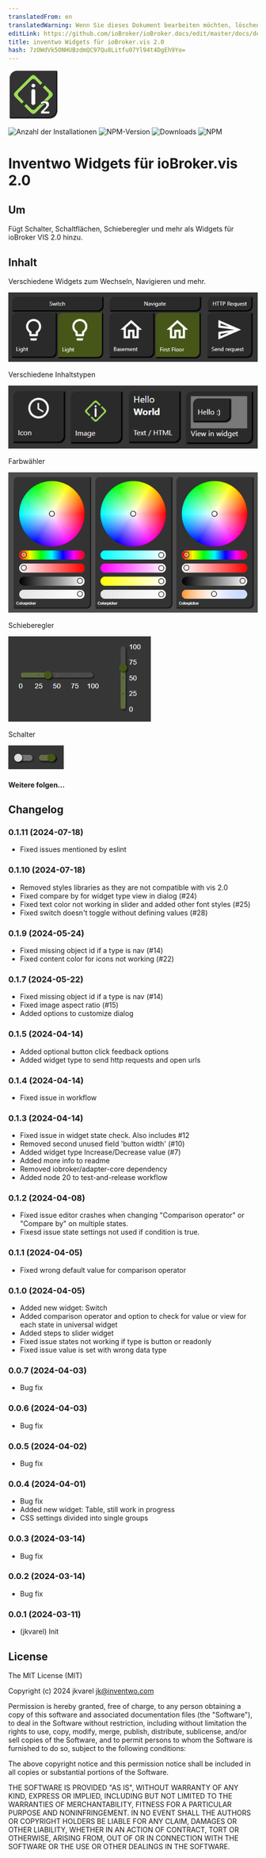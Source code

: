 ```yaml
---
translatedFrom: en
translatedWarning: Wenn Sie dieses Dokument bearbeiten möchten, löschen Sie bitte das Feld "translationsFrom". Andernfalls wird dieses Dokument automatisch erneut übersetzt
editLink: https://github.com/ioBroker/ioBroker.docs/edit/master/docs/de/adapterref/iobroker.vis-2-widgets-inventwo/README.md
title: inventwo Widgets für ioBroker.vis 2.0
hash: 7zOWdVk5ONHUBzdmQC97Qu8Litfu07Yl94t4DgEh9Yo=
---
```

![Logo](../../../en/adapterref/iobroker.vis-2-widgets-inventwo/admin/vis-2-widgets-inventwo.png)

![Anzahl der Installationen](http://iobroker.live/badges/vis-2-widgets-inventwo-stable.svg)
![NPM-Version](http://img.shields.io/npm/v/iobroker.vis-2-widgets-inventwo.svg)
![Downloads](https://img.shields.io/npm/dm/iobroker.vis-2-widgets-inventwo.svg)
![NPM](https://nodei.co/npm/iobroker.vis-2-widgets-inventwo.png?downloads=true)

# Inventwo Widgets für ioBroker.vis 2.0
## Um
Fügt Schalter, Schaltflächen, Schieberegler und mehr als Widgets für ioBroker VIS 2.0 hinzu.

## Inhalt
Verschiedene Widgets zum Wechseln, Navigieren und mehr.

![Vorschau Universal- & Multi-Widget](../../../en/adapterref/iobroker.vis-2-widgets-inventwo/img/preview_universal_widget.png)

Verschiedene Inhaltstypen

![Vorschau Colorpicker](../../../en/adapterref/iobroker.vis-2-widgets-inventwo/img/preview_content_types.png)

Farbwähler

![Vorschau Colorpicker](../../../en/adapterref/iobroker.vis-2-widgets-inventwo/img/preview_colorpicker.png)

Schieberegler

![Vorschau Colorpicker](../../../en/adapterref/iobroker.vis-2-widgets-inventwo/img/preview_sliders.png)

Schalter

![Vorschau Colorpicker](../../../en/adapterref/iobroker.vis-2-widgets-inventwo/img/preview_switches.png)

#### Weitere folgen...

## Changelog
<!--
    Placeholder for the next version (at the beginning of the line):
    ### **WORK IN PROGRESS**
-->
### 0.1.11 (2024-07-18)
* Fixed issues mentioned by eslint

### 0.1.10 (2024-07-18)
* Removed styles libraries as they are not compatible with vis 2.0
* Fixed compare by for widget type view in dialog (#24)
* Fixed text color not working in slider and added other font styles (#25)
* Fixed switch doesn't toggle without defining values (#28)

### 0.1.9 (2024-05-24)
* Fixed missing object id if a type is nav (#14)
* Fixed content color for icons not working (#22)

### 0.1.7 (2024-05-22)
* Fixed missing object id if a type is nav (#14)
* Fixed image aspect ratio (#15)
* Added options to customize dialog

### 0.1.5 (2024-04-14)
* Added optional button click feedback options
* Added widget type to send http requests and open urls

### 0.1.4 (2024-04-14)
* Fixed issue in workflow

### 0.1.3 (2024-04-14)
* Fixed issue in widget state check. Also includes #12
* Removed second unused field 'button width' (#10)
* Added widget type Increase/Decrease value (#7)
* Added more info to readme
* Removed iobroker/adapter-core dependency
* Added node 20 to test-and-release workflow

### 0.1.2 (2024-04-08)
* Fixed issue editor crashes when changing "Comparison operator" or "Compare by" on multiple states.
* Fixesd issue state settings not used if condition is true.

### 0.1.1 (2024-04-05)
* Fixed wrong default value for comparison operator

### 0.1.0 (2024-04-05)
* Added new widget: Switch
* Added comparison operator and option to check for value or view for each state in universal widget
* Added steps to slider widget
* Fixed issue states not working if type is button or readonly
* Fixed issue value is set with wrong data type

### 0.0.7 (2024-04-03)
* Bug fix

### 0.0.6 (2024-04-03)
* Bug fix

### 0.0.5 (2024-04-02)
* Bug fix

### 0.0.4 (2024-04-01)
* Bug fix
* Added new widget: Table, still work in progress
* CSS settings divided into single groups

### 0.0.3 (2024-03-14)
* Bug fix

### 0.0.2 (2024-03-14)
* Bug fix

### 0.0.1 (2024-03-11)
* (jkvarel) Init

## License
The MIT License (MIT)

Copyright (c) 2024 jkvarel <jk@inventwo.com>

Permission is hereby granted, free of charge, to any person obtaining a copy
of this software and associated documentation files (the "Software"), to deal
in the Software without restriction, including without limitation the rights
to use, copy, modify, merge, publish, distribute, sublicense, and/or sell
copies of the Software, and to permit persons to whom the Software is
furnished to do so, subject to the following conditions:

The above copyright notice and this permission notice shall be included in
all copies or substantial portions of the Software.

THE SOFTWARE IS PROVIDED "AS IS", WITHOUT WARRANTY OF ANY KIND, EXPRESS OR
IMPLIED, INCLUDING BUT NOT LIMITED TO THE WARRANTIES OF MERCHANTABILITY,
FITNESS FOR A PARTICULAR PURPOSE AND NONINFRINGEMENT. IN NO EVENT SHALL THE
AUTHORS OR COPYRIGHT HOLDERS BE LIABLE FOR ANY CLAIM, DAMAGES OR OTHER
LIABILITY, WHETHER IN AN ACTION OF CONTRACT, TORT OR OTHERWISE, ARISING FROM,
OUT OF OR IN CONNECTION WITH THE SOFTWARE OR THE USE OR OTHER DEALINGS IN
THE SOFTWARE.